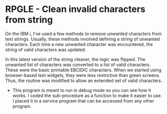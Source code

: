 # RPGLE - Clean invalid characters from string
On the IBM i, I've used a few methods to remove unwanted characters from text strings. Usually, these methods involved defining a string of unwanted characters. Each time a new unwanted character was encountered, the string of valid characters was updated. 

In this latest version of the string cleaner, the logic was flipped. The unwanted list of characters was converted to a list of valid characters. These were the basic printable EBCIDIC characters. When we started using browser-based text widgets, they were less restrictive than green screens. Thus, the routine was modified to allow an extended set of valid characters.

* This program is meant to run in debug mode so you can see how it works. I coded the sub-procedure as a function to make it easier to use. I placed it in a service program that can be accessed from any other program.